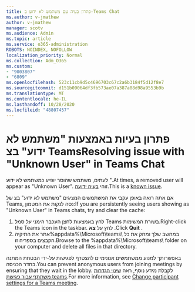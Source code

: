 ```yaml
---
title: פתרון בעיה עם משתמש לא ידוע ב-Teams Chat
ms.author: v-jmathew
author: v-jmathew
manager: scotv
ms.audience: Admin
ms.topic: article
ms.service: o365-administration
ROBOTS: NOINDEX, NOFOLLOW
localization_priority: Normal
ms.collection: Adm_O365
ms.custom:
- "9003807"
- "6809"
ms.openlocfilehash: 523c11cb9d5c4696703c67c2a6b3184f5d12f8e7
ms.sourcegitcommit: d151b09064df3fb573ae07a387a08d98a9553b9b
ms.translationtype: MT
ms.contentlocale: he-IL
ms.lasthandoff: 10/28/2020
ms.locfileid: "48807457"
---
```

# <a name="resolving-issue-with-unknown-user-in-teams-chat"></a><span data-ttu-id="c6681-102">פתרון בעיות באמצעות "משתמש לא ידוע" בצ Teams</span><span class="sxs-lookup"><span data-stu-id="c6681-102">Resolving issue with "Unknown User" in Teams Chat</span></span>

<span data-ttu-id="c6681-103">לעתים, משתמש שהוסר יופיע כמשתמש לא ידוע ".</span><span class="sxs-lookup"><span data-stu-id="c6681-103">At times, a removed user will appear as "Unknown User".</span></span> <span data-ttu-id="c6681-104">זוהי [בעיה ידועה](https://docs.microsoft.com/microsoftteams/troubleshoot/known-issues/removed-user-appears-as-unknown).</span><span class="sxs-lookup"><span data-stu-id="c6681-104">This is a [known issue](https://docs.microsoft.com/microsoftteams/troubleshoot/known-issues/removed-user-appears-as-unknown).</span></span>

<span data-ttu-id="c6681-105">אם אתה רואה באופן עקבי את המשתמשים המציגים "משתמש לא ידוע" בצ של Teams, נסה לנקות את המטמון:</span><span class="sxs-lookup"><span data-stu-id="c6681-105">If you are persistently seeing users showing as "Unknown User" in Teams chats, try and clear the cache:</span></span>

1.  <span data-ttu-id="c6681-106">לחץ באמצעות לחצן העכבר הימני על סמל Teams בשורת המשימות.</span><span class="sxs-lookup"><span data-stu-id="c6681-106">Right-click the Teams icon in the taskbar.</span></span> <span data-ttu-id="c6681-107">לחץ על  **צא** .</span><span class="sxs-lookup"><span data-stu-id="c6681-107">Click  **Quit** .</span></span>
2.  <span data-ttu-id="c6681-108">אתר את התיקיה%appdata%\Microsoft\teams\ במחשב שלך ומחק את כל הקבצים בספריה זו.</span><span class="sxs-lookup"><span data-stu-id="c6681-108">Browse to the %appdata%\Microsoft\teams\ folder on your computer and delete all files in that directory.</span></span>

<span data-ttu-id="c6681-109">באפשרותך למנוע ממשתמשים אנונימיים להצטרף לפגישות על-ידי הבטחת המתנה בחדר הכניסה.</span><span class="sxs-lookup"><span data-stu-id="c6681-109">You can prevent anonymous users from joining meetings by ensuring that they wait in the lobby.</span></span> <span data-ttu-id="c6681-110">לקבלת מידע נוסף, ראה [שינוי הגדרות משתתף עבור פגישת teams](https://support.microsoft.com/office/change-participant-settings-for-a-teams-meeting-53261366-dbd5-45f9-aae9-a70e6354f88e).</span><span class="sxs-lookup"><span data-stu-id="c6681-110">For more information, see [Change participant settings for a Teams meeting](https://support.microsoft.com/office/change-participant-settings-for-a-teams-meeting-53261366-dbd5-45f9-aae9-a70e6354f88e).</span></span>
